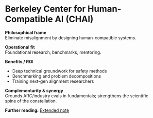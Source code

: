 # Berkeley Center for Human-Compatible AI (CHAI)
**Philosophical frame**  
Eliminate misalignment by designing human-compatible systems.

**Operational fit**  
Foundational research, benchmarks, mentoring.

**Benefits / ROI**  
- Deep technical groundwork for safety methods  
- Benchmarking and problem decompositions  
- Training next-gen alignment researchers

**Complementarity & synergy**  
Grounds ARC/industry evals in fundamentals; strengthens the scientific spine of the constellation.


**Further reading:** [Extended note](/funders/extended/CHAI.md)
